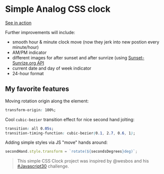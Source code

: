 # Simple Analog CSS clock

[See in action](https://rosnovsky.github.io/css-clock/)

Further improvements will include: 
- smooth hour & minute clock move (now they jerk into new postion every minute/hour)
- AM/PM indicator
- different images for after sunset and after sunrize (using [Sunset-Sunrize.org API](http://sunrise-sunset.org/api)
- current date and day of week indicator
- 24-hour format

## My favorite features

Moving rotation origin along the element:

```css
transform-origin: 100%;
```

Cool ```cubic-bezier``` transition effect for nice second hand jolting:

```css
transition: all 0.05s;
transition-timing-function: cubic-bezier(0.1, 2.7, 0.6, 1);
```

Adding simple styles via JS "move" hands around:

```javascript
secondHand.style.transform = `rotate(${secondsDegrees}deg)`;
```

> This simple CSS Clock project was inspired by @wesbos and his [#Javascript30](http://javascript30.com) challenge.
